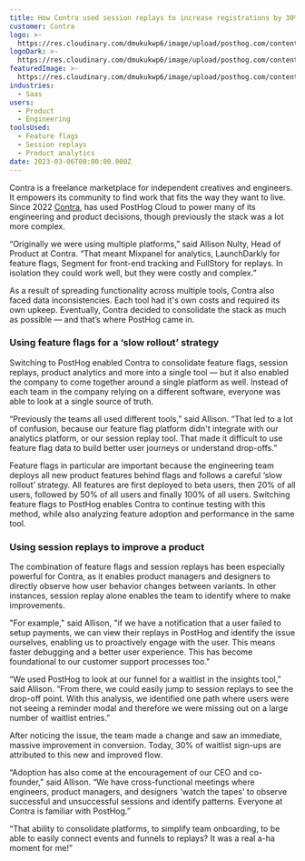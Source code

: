```yaml
---
title: How Contra used session replays to increase registrations by 30%
customer: Contra
logo: >-
  https://res.cloudinary.com/dmukukwp6/image/upload/posthog.com/contents/images/customers/contra/contra_logo.svg
logoDark: >-
  https://res.cloudinary.com/dmukukwp6/image/upload/posthog.com/contents/images/customers/contra/contra_logo_dark.svg
featuredImage: >-
  https://res.cloudinary.com/dmukukwp6/image/upload/posthog.com/contents/images/customers/contra/contra_featured.png
industries:
  - Saas
users:
  - Product
  - Engineering
toolsUsed:
  - Feature flags
  - Session replays
  - Product analytics
date: 2023-03-06T00:00:00.000Z
---
```


Contra is a freelance marketplace for independent creatives and engineers. It empowers its community to find work that fits the way they want to live. Since 2022 [Contra](http://www.contra.com), has used PostHog Cloud to power many of its engineering and product decisions, though previously the stack was a lot more complex.

“Originally we were using multiple platforms,” said Allison Nulty, Head of Product at Contra. “That meant Mixpanel for analytics, LaunchDarkly for feature flags, Segment for front-end tracking and FullStory for replays. In isolation they could work well, but they were costly and complex.”

As a result of spreading functionality across multiple tools, Contra also faced data inconsistencies. Each tool had it's own costs and required its own upkeep. Eventually, Contra decided to consolidate the stack as much as possible — and that’s where PostHog came in. 

### Using feature flags for a ‘slow rollout’ strategy

Switching to PostHog enabled Contra to consolidate feature flags, session replays, product analytics and more into a single tool — but it also enabled the company to come together around a single platform as well. Instead of each team in the company relying on a different software, everyone was able to look at a single source of truth.

“Previously the teams all used different tools,” said Allison. “That led to a lot of confusion, because our feature flag platform didn't integrate with our analytics platform, or our session replay tool. That made it difficult to use feature flag data to build better user journeys or understand drop-offs.”

<BorderWrapper>
<Quote
    imageSource="/images/customers/allison.jpg"
    size="sm"
    name="Allison Nulty"
    title="Head of Product, Contra "
    quote={`“A huge competitive advantage has been the ability to talk directly with PostHog engineers over Slack. We share feedback, ask questions, and make requests and always see a quick response time and thoughtful suggestions. At Contra, we apply these same principles of collaborating with our community to build our product.”`}
/>
</BorderWrapper>

Feature flags in particular are important because the engineering team deploys all new product features behind flags and follows a careful ‘slow rollout’ strategy. All features are first deployed to beta users, then 20% of all users, followed by 50% of all users and finally 100% of all users. Switching feature flags to PostHog enables Contra to continue testing with this method, while also analyzing feature adoption and performance in the same tool. 

### Using session replays to improve a product

The combination of feature flags and session replays has been especially powerful for Contra, as it enables product managers and designers to directly observe how user behavior changes between variants. In other instances, session replay alone enables the team to identify where to make improvements.

"For example," said Allison, "if we have a notification that a user failed to setup payments, we can view their replays in PostHog and identify the issue ourselves, enabling us to proactively engage with the user. This means faster debugging and a better user experience. This has become foundational to our customer support processes too."

“We used PostHog to look at our funnel for a waitlist in the insights tool,” said Allison. “From there, we could easily jump to session replays to see the drop-off point. With this analysis, we identified one path where users were not seeing a reminder modal and therefore we were missing out on a large number of waitlist entries.”

After noticing the issue, the team made a change and saw an immediate, massive improvement in conversion. Today, 30% of waitlist sign-ups are attributed to this new and improved flow. 

“Adoption has also come at the encouragement of our CEO and co-founder,” said Allison. “We have cross-functional meetings where engineers, product managers, and designers 'watch the tapes' to observe successful and unsuccessful sessions and identify patterns. Everyone at Contra is familiar with PostHog.”

“That ability to consolidate platforms, to simplify team onboarding, to be able to easily connect events and funnels to replays? It was a real a-ha moment for me!”

